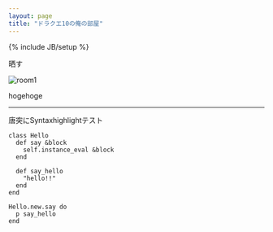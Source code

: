 ```yaml
---
layout: page
title: "ドラクエ10の俺の部屋"
---
```

{% include JB/setup %}

晒す

![room1](https://dl.dropboxusercontent.com/u/92653510/DQ10/house_1.jpeg)


hogehoge


---

唐突にSyntaxhighlightテスト

```
class Hello
  def say &block
    self.instance_eval &block
  end

  def say_hello
    "hello!!"
  end
end

Hello.new.say do
  p say_hello
end
```
